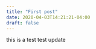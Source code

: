 ```yaml
---
title: "First post"
date: 2020-04-03T14:21:21-04:00
draft: false
---
```


this is a test
test update